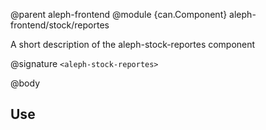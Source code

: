 @parent aleph-frontend
@module {can.Component} aleph-frontend/stock/reportes <aleph-stock-reportes>

A short description of the aleph-stock-reportes component

@signature `<aleph-stock-reportes>`

@body

## Use


